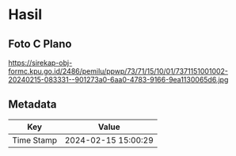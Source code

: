 # Hasil

## Foto C Plano

https://sirekap-obj-formc.kpu.go.id/2486/pemilu/ppwp/73/71/15/10/01/7371151001002-20240215-083331--901273a0-6aa0-4783-9166-9ea1130065d6.jpg


## Metadata

| Key        | Value               |
| ---------- | ------------------- |
| Time Stamp | 2024-02-15 15:00:29 |



